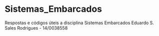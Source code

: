 # Sistemas_Embarcados
Respostas e códigos úteis a disciplina Sistemas Embarcados
Eduardo S. Sales Rodrigues - 14/0038558
